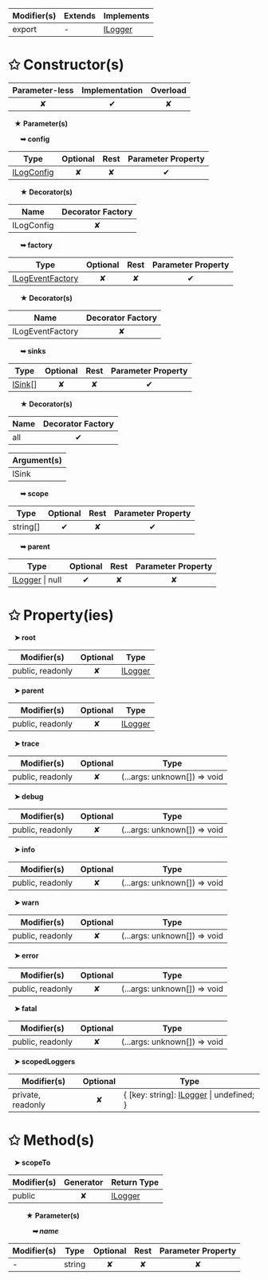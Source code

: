 | Modifier(s)                            | Extends                      | Implements                                    |
|----------------------------------------|------------------------------|-----------------------------------------------|
| export | - | [ILogger](/kernel/interface/logger/ilogger) |

# &#10025; Constructor(s)

| Parameter-less                         | Implementation                          | Overload                          |
|:--------------------------------------:|:---------------------------------------:|:---------------------------------:|
| ✘ | ✔ | ✘ |

&nbsp;&nbsp; **&#9733; Parameter(s)**

&nbsp;&nbsp;&nbsp;&nbsp;&nbsp; **&#10149; config**

| Type                        | Optional                           | Rest                          | Parameter Property                          |
|-----------------------------|:----------------------------------:|:-----------------------------:|:-------------------------------------------:|
| [ILogConfig](/kernel/interface/logger/ilogconfig) | ✘  | ✘ | ✔ |

&nbsp;&nbsp;&nbsp;&nbsp;&nbsp; **&#9733; Decorator(s)**

| Name                                | Decorator Factory                        |
|-------------------------------------|:----------------------------------------:|
| ILogConfig | ✘  |

&nbsp;&nbsp;&nbsp;&nbsp;&nbsp; **&#10149; factory**

| Type                        | Optional                           | Rest                          | Parameter Property                          |
|-----------------------------|:----------------------------------:|:-----------------------------:|:-------------------------------------------:|
| [ILogEventFactory](/kernel/interface/logger/ilogeventfactory) | ✘  | ✘ | ✔ |

&nbsp;&nbsp;&nbsp;&nbsp;&nbsp; **&#9733; Decorator(s)**

| Name                                | Decorator Factory                        |
|-------------------------------------|:----------------------------------------:|
| ILogEventFactory | ✘  |

&nbsp;&nbsp;&nbsp;&nbsp;&nbsp; **&#10149; sinks**

| Type                        | Optional                           | Rest                          | Parameter Property                          |
|-----------------------------|:----------------------------------:|:-----------------------------:|:-------------------------------------------:|
| [ISink](/kernel/interface/logger/isink)[] | ✘  | ✘ | ✔ |

&nbsp;&nbsp;&nbsp;&nbsp;&nbsp; **&#9733; Decorator(s)**

| Name                                | Decorator Factory                        |
|-------------------------------------|:----------------------------------------:|
| all | ✔  |

| Argument(s)                                           |
|-------------------------------------------------------|
| ISink  |

&nbsp;&nbsp;&nbsp;&nbsp;&nbsp; **&#10149; scope**

| Type                        | Optional                           | Rest                          | Parameter Property                          |
|-----------------------------|:----------------------------------:|:-----------------------------:|:-------------------------------------------:|
| string[] | ✔  | ✘ | ✔ |

&nbsp;&nbsp;&nbsp;&nbsp;&nbsp; **&#10149; parent**

| Type                        | Optional                           | Rest                          | Parameter Property                          |
|-----------------------------|:----------------------------------:|:-----------------------------:|:-------------------------------------------:|
| [ILogger](/kernel/interface/logger/ilogger) &#124; null | ✔  | ✘ | ✘ |

# &#10025; Property(ies)

&nbsp;&nbsp; **&#10148; root**

| Modifier(s)                               | Optional                           | Type                         |
|-------------------------------------------|:----------------------------------:|------------------------------|
| public, readonly | ✘ | [ILogger](/kernel/interface/logger/ilogger) |

&nbsp;&nbsp; **&#10148; parent**

| Modifier(s)                               | Optional                           | Type                         |
|-------------------------------------------|:----------------------------------:|------------------------------|
| public, readonly | ✘ | [ILogger](/kernel/interface/logger/ilogger) |

&nbsp;&nbsp; **&#10148; trace**

| Modifier(s)                               | Optional                           | Type                         |
|-------------------------------------------|:----------------------------------:|------------------------------|
| public, readonly | ✘ | (...args: unknown[]) =&gt; void |

&nbsp;&nbsp; **&#10148; debug**

| Modifier(s)                               | Optional                           | Type                         |
|-------------------------------------------|:----------------------------------:|------------------------------|
| public, readonly | ✘ | (...args: unknown[]) =&gt; void |

&nbsp;&nbsp; **&#10148; info**

| Modifier(s)                               | Optional                           | Type                         |
|-------------------------------------------|:----------------------------------:|------------------------------|
| public, readonly | ✘ | (...args: unknown[]) =&gt; void |

&nbsp;&nbsp; **&#10148; warn**

| Modifier(s)                               | Optional                           | Type                         |
|-------------------------------------------|:----------------------------------:|------------------------------|
| public, readonly | ✘ | (...args: unknown[]) =&gt; void |

&nbsp;&nbsp; **&#10148; error**

| Modifier(s)                               | Optional                           | Type                         |
|-------------------------------------------|:----------------------------------:|------------------------------|
| public, readonly | ✘ | (...args: unknown[]) =&gt; void |

&nbsp;&nbsp; **&#10148; fatal**

| Modifier(s)                               | Optional                           | Type                         |
|-------------------------------------------|:----------------------------------:|------------------------------|
| public, readonly | ✘ | (...args: unknown[]) =&gt; void |

&nbsp;&nbsp; **&#10148; scopedLoggers**

| Modifier(s)                               | Optional                           | Type                         |
|-------------------------------------------|:----------------------------------:|------------------------------|
| private, readonly | ✘ | { [key: string]: [ILogger](/kernel/interface/logger/ilogger) &#124; undefined; } |

# &#10025; Method(s)

&nbsp;&nbsp; **&#10148; scopeTo**

| Modifier(s)                              | Generator                          | Return Type                       |
|------------------------------------------|:----------------------------------:|-----------------------------------|
| public | ✘ | [ILogger](/kernel/interface/logger/ilogger) |

&nbsp;&nbsp;&nbsp;&nbsp;&nbsp;&nbsp;&nbsp;&nbsp; **&#9733; Parameter(s)**

&nbsp;&nbsp;&nbsp;&nbsp;&nbsp;&nbsp;&nbsp;&nbsp;&nbsp;&nbsp;&nbsp; _**&#10149; name**_

| Modifier(s)                              | Type                        | Optional                           | Rest                          | Parameter Property                          |
|------------------------------------------|-----------------------------|:----------------------------------:|:-----------------------------:|:-------------------------------------------:|
| - | string | ✘  | ✘ | ✘ |